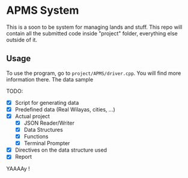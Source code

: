 
# APMS System

This is a soon to be system for managing lands and stuff. This repo will contain all the submitted code inside "project" folder, everything else outside of it.

## Usage

To use the program, go to `project/APMS/driver.cpp`. You will find more information there.
The data sample

TODO:

- [x] Script for generating data
- [X] Predefined data (Real Wilayas, cities, ...)
- [X] Actual project
  - [x] JSON Reader/Writer
  - [X] Data Structures
  - [X] Functions
  - [X] Terminal Prompter
- [X] Directives on the data structure used
- [X] Report

YAAAAy !